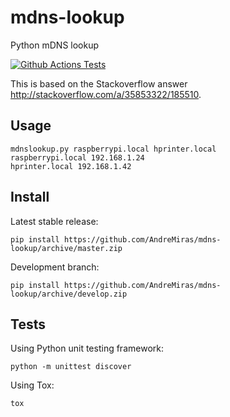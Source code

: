 # mdns-lookup
Python mDNS lookup

[![Github Actions Tests](https://github.com/AndreMiras/mdns-lookup/workflows/Tests/badge.svg)](https://github.com/AndreMiras/mdns-lookup/actions?query=workflow%3ATests)

This is based on the Stackoverflow answer http://stackoverflow.com/a/35853322/185510.

## Usage
    mdnslookup.py raspberrypi.local hprinter.local
    raspberrypi.local 192.168.1.24
    hprinter.local 192.168.1.42

## Install
Latest stable release:

    pip install https://github.com/AndreMiras/mdns-lookup/archive/master.zip

Development branch:

    pip install https://github.com/AndreMiras/mdns-lookup/archive/develop.zip

## Tests
Using Python unit testing framework:

    python -m unittest discover

Using Tox:

    tox
